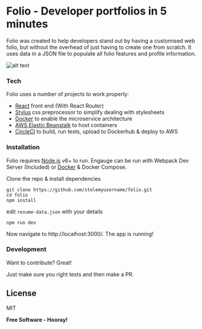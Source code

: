 # Folio - Developer portfolios in 5 minutes
Folio was created to help developers stand out by having a customised web folio, but without the overhead of just having to create one from scratch. It uses data in a JSON file to populate all folio features and profile information.

![alt text](http://res.cloudinary.com/dqvlfpaev/image/upload/v1494499176/Folio-Smaller_ssmj9b.gif "An example case study of a puppy")


### Tech

Folio uses a number of projects to work properly:
  - [React] front end (With React Router)
  - [Stylus] css preprocessor to simplify dealing with stylesheets
  - [Docker] to enable the microservice architecture
  - [AWS Elastic Beanstalk] to host containers
  - [CircleCI] to build, run tests, upload to Dockerhub & deploy to AWS

### Installation

Folio requires [Node.js](https://nodejs.org/) v6+ to run.
Engauge can be run with Webpack Dev Server (Included) or [Docker](https://www.docker.com/) & Docker Compose.

Clone the repo & install dependencies
```
git clone https://github.com/stolemyusername/folio.git
cd folio
npm install
```
edit `resume-data.json` with your details
```
npm run dev
```

Now navigate to http://localhost:3000/. The app is running!

### Development

Want to contribute? Great!

Just make sure you right tests and then make a PR.

License
----

MIT


**Free Software - Hooray!**

[//]: # (These are reference links used in the body of this note and get stripped out when the markdown processor does its job. There is no need to format nicely because it shouldn't be seen. Thanks SO - http://stackoverflow.com/questions/4823468/store-comments-in-markdown-syntax)

   [React]: <https://facebook.github.io/react/>
   [CircleCI]: <https://circleci.com/>
   [Docker]: <https://www.docker.com/>
   [AWS Elastic Beanstalk]: <https://aws.amazon.com/elasticbeanstalk>
   [Stylus]: <http://stylus-lang.com>